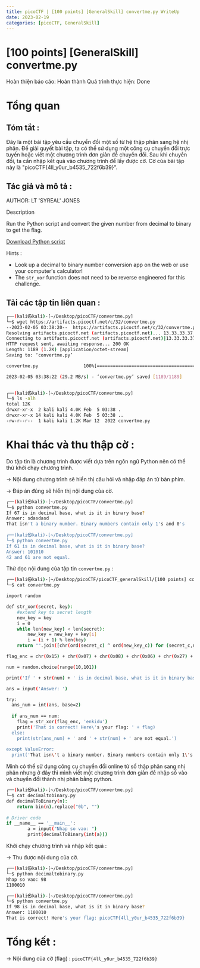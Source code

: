 ```yaml
---
title: picoCTF | [100 points] [GeneralSkill] convertme.py WriteUp
date: 2023-02-19
categories: [picoCTF, GeneralSkill]
---
```




# [100 points] [GeneralSkill] convertme.py

Hoàn thiện báo cáo: Hoàn thành 
Quá trình thực hiện: Done

# Tổng quan

## Tóm tắt :

Đây là một bài tập yêu cầu chuyển đổi một số từ hệ thập phân sang hệ nhị phân. Để giải quyết bài tập, ta có thể sử dụng một công cụ chuyển đổi trực tuyến hoặc viết một chương trình đơn giản để chuyển đổi. Sau khi chuyển đổi, ta cần nhập kết quả vào chương trình để lấy được cờ. Cờ của bài tập này là "picoCTF{4ll_y0ur_b4535_722f6b39}".

## Tác giả và mô tả :

AUTHOR: LT 'SYREAL' JONES

Description

Run the Python script and convert the given number from decimal to binary to get the flag.

[Download Python script](https://artifacts.picoctf.net/c/32/convertme.py)

Hints : 

- Look up a decimal to binary number conversion app on the web or use your computer's calculator!
- The `str_xor` function does not need to be reverse engineered for this challenge.

## Tải các tập tin liên quan :

```bash
┌──(kali㉿kali)-[~/Desktop/picoCTF/convertme.py]
└─$ wget https://artifacts.picoctf.net/c/32/convertme.py 
--2023-02-05 03:38:20--  https://artifacts.picoctf.net/c/32/convertme.py
Resolving artifacts.picoctf.net (artifacts.picoctf.net)... 13.33.33.37, 13.33.33.9, 13.33.33.97, ...
Connecting to artifacts.picoctf.net (artifacts.picoctf.net)|13.33.33.37|:443... connected.
HTTP request sent, awaiting response... 200 OK
Length: 1189 (1.2K) [application/octet-stream]
Saving to: ‘convertme.py’

convertme.py                 100%[=============================================>]   1.16K  --.-KB/s    in 0s      

2023-02-05 03:38:22 (29.2 MB/s) - ‘convertme.py’ saved [1189/1189]

                                                                                                                   
┌──(kali㉿kali)-[~/Desktop/picoCTF/convertme.py]
└─$ ls -alh 
total 12K
drwxr-xr-x  2 kali kali 4.0K Feb  5 03:38 .
drwxr-xr-x 14 kali kali 4.0K Feb  5 03:38 ..
-rw-r--r--  1 kali kali 1.2K Mar 12  2022 convertme.py
```

# Khai thác và thu thập cờ :

Do tập tin là chương trình được viết dựa trên ngôn ngữ Python nên có thể thử khởi chạy chương trình.

→ Nội dung chương trình sẽ hiển thị câu hỏi và nhập đáp án từ bàn phím.

→ Đáp án đúng sẽ hiển thị nội dung của cờ.

```bash
┌──(kali㉿kali)-[~/Desktop/picoCTF/convertme.py]
└─$ python convertme.py
If 67 is in decimal base, what is it in binary base?
Answer: sdasdasd
That isn't a binary number. Binary numbers contain only 1's and 0's
                                                                                                                   
┌──(kali㉿kali)-[~/Desktop/picoCTF/convertme.py]
└─$ python convertme.py
If 61 is in decimal base, what is it in binary base?
Answer: 101010
42 and 61 are not equal.
```

Thử đọc nội dung của tập tin `convertme.py` :

```bash
┌──(kali㉿kali)-[~/Desktop/picoCTF/picoCTF_generalSkill/[100 points] convertme.py]
└─$ cat convertme.py  

import random

def str_xor(secret, key):
    #extend key to secret length
    new_key = key
    i = 0
    while len(new_key) < len(secret):
        new_key = new_key + key[i]
        i = (i + 1) % len(key)        
    return "".join([chr(ord(secret_c) ^ ord(new_key_c)) for (secret_c,new_key_c) in zip(secret,new_key)])

flag_enc = chr(0x15) + chr(0x07) + chr(0x08) + chr(0x06) + chr(0x27) + chr(0x21) + chr(0x23) + chr(0x15) + chr(0x5f) + chr(0x05) + chr(0x08) + chr(0x2a) + chr(0x1c) + chr(0x5e) + chr(0x1e) + chr(0x1b) + chr(0x3b) + chr(0x17) + chr(0x51) + chr(0x5b) + chr(0x58) + chr(0x5c) + chr(0x3b) + chr(0x42) + chr(0x57) + chr(0x5c) + chr(0x0d) + chr(0x5f) + chr(0x06) + chr(0x46) + chr(0x5c) + chr(0x13)

num = random.choice(range(10,101))

print('If ' + str(num) + ' is in decimal base, what is it in binary base?')

ans = input('Answer: ')

try:
  ans_num = int(ans, base=2)
  
  if ans_num == num:
    flag = str_xor(flag_enc, 'enkidu')
    print('That is correct! Here\'s your flag: ' + flag)
  else:
    print(str(ans_num) + ' and ' + str(num) + ' are not equal.')
  
except ValueError:
  print('That isn\'t a binary number. Binary numbers contain only 1\'s and 0\'s')
```

Mình có thể sử dụng công cụ chuyển đổi online từ số thập phân sang nhị phân nhưng ở đây thì mình viết một chương trình đơn giản để nhập số vào và chuyển đổi thành nhị phân bằng python.

```bash
┌──(kali㉿kali)-[~/Desktop/picoCTF/convertme.py]
└─$ cat decimaltobinary.py 
def decimalToBinary(n):
    return bin(n).replace("0b", "")
   
# Driver code
if __name__ == '__main__':
        a = input("Nhap so vao: ")
        print(decimalToBinary(int(a)))
```

Khởi chạy chương trình và nhập kết quả :

→ Thu được nội dung của cờ.

```bash
┌──(kali㉿kali)-[~/Desktop/picoCTF/convertme.py]
└─$ python decimaltobinary.py
Nhap so vao: 98
1100010

┌──(kali㉿kali)-[~/Desktop/picoCTF/convertme.py]
└─$ python convertme.py
If 98 is in decimal base, what is it in binary base?
Answer: 1100010
That is correct! Here's your flag: picoCTF{4ll_y0ur_b4535_722f6b39}
```

# Tổng kết :

→ Nội dung của cờ (flag) : `picoCTF{4ll_y0ur_b4535_722f6b39}`
